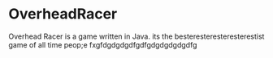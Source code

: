 # OverheadRacer
Overhead Racer is a game written in Java.
its the besteresteresteresterestist game of all time
peop;e
fxgfdgdgdgdfgdfgdgdgdgdgdfg
